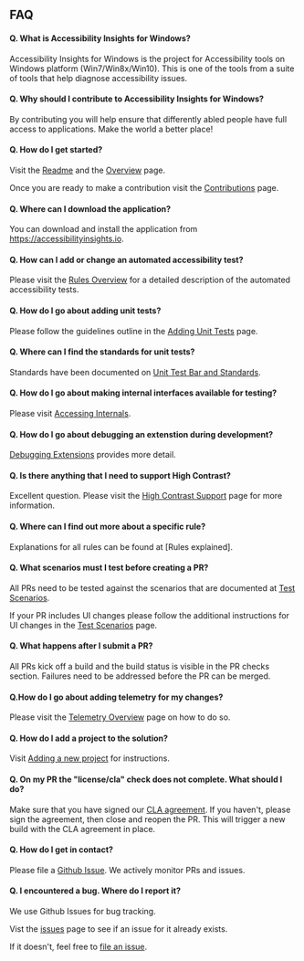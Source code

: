 ## FAQ
#### Q. What is Accessibility Insights for Windows?
Accessibility Insights for Windows is the project for Accessibility tools on Windows platform (Win7/Win8x/Win10). This is one of the tools from a suite of tools that help diagnose accessibility issues. 

#### Q. Why should I contribute to Accessibility Insights for Windows?
By contributing you will help ensure that differently abled people have full access to applications. Make the world a better place!

#### Q. How do I get started?
Visit the [Readme](../README.md) and the [Overview](Overview.md) page.

Once you are ready to make a contribution visit the [Contributions](../Contributing.md) page.

#### Q. Where can I download the application?
You can download and install the application from https://accessibilityinsights.io.

#### Q. How can I add or change an automated accessibility test?
Please visit the [Rules Overview](./RulesOverview.md) for a detailed description of the automated accessibility tests.

#### Q. How do I go about adding unit tests?
Please follow the guidelines outline in the [Adding Unit Tests](AddUnitTests.md) page.

#### Q. Where can I find the standards for unit tests?
Standards have been documented on [Unit Test Bar and Standards](UnitTestBarAndStandards.md).

#### Q. How do I go about making internal interfaces available for testing? 
Please visit [Accessing Internals](AccessingInternals.md).

#### Q. How do I go about debugging an extenstion during development?
[Debugging Extensions](DebuggingExtensions.md) provides more detail.

#### Q. Is there anything that I need to support High Contrast?
Excellent question. Please visit the [High Contrast Support](HighContrastSupport.md) page for more information.

#### Q. Where can I find out more about a specific rule?
Explanations for all rules can be found at [Rules explained].

#### Q. What scenarios must I test before creating a PR? 
All PRs need to be tested against the scenarios that are documented at [Test Scenarios](Scenarios.md). 

If your PR includes UI changes please follow the additional instructions for UI changes in the [Test Scenarios](Scenarios.md) page.

#### Q. What happens after I submit a PR?
All PRs kick off a build and the build status is visible in the PR checks section. Failures need to be addressed before the PR can be merged. 

#### Q.How do I go about adding telemetry for my changes?
Please visit the [Telemetry Overview](TelemetryOverview.md) page on how to do so.

#### Q. How do I add a project to the solution?
Visit [Adding a new project](NewProject.md) for instructions.

#### Q. On my PR the "license/cla" check does not complete. What should I do?
Make sure that you have signed our [CLA agreement](../Contributing.md). If you haven't, please sign the agreement, then close and reopen the PR. This will trigger a new build with the CLA agreement in place.

#### Q. How do I get in contact?
Please file a [Github Issue](https://github.com/Microsoft/accessibility-insights-windows/issues/new/choose). We actively monitor PRs and issues.

#### Q. I encountered a bug. Where do I report it?
We use Github Issues for bug tracking.

Vist the [issues](https://github.com/Microsoft/accessibility-insights-windows/issues?q=is%3Aissue+is%3Aopen%2Cclosed) page to see if an issue for it already exists.

If it doesn't, feel free to [file an issue](https://github.com/Microsoft/accessibility-insights-windows/issues/new/choose).
